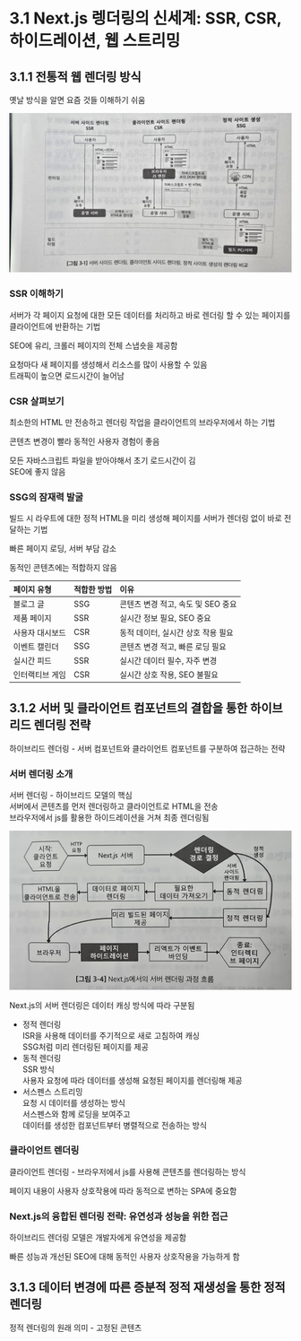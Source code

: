 ﻿# 3.1 Next.js 렝더링의 신세계: SSR, CSR, 하이드레이션, 웹 스트리밍

## 3.1.1 전통적 웹 렌더링 방식

옛날 방식을 알면 요즘 것들 이해하기 쉬움

![](./img/1.jpg)

### SSR 이해하기

서버가 각 페이지 요청에 대한 모든 데이터를 처리하고 바로 렌더링 할 수 있는 페이지를 클라이언트에 반환하는 기법

SEO에 유리, 크롤러 페이지의 전체 스냅숏을 제공함

요청마다 새 페이지를 생성해서 리소스를 많이 사용할 수 있음<br>
트래픽이 높으면 로드시간이 늘어남

### CSR 살펴보기

최소한의 HTML 만 전송하고 렌더링 작업을 클라이언트의 브라우저에서 하는 기법

콘텐츠 변경이 빨라 동적인 사용자 경험이 좋음

모든 자바스크립트 파일을 받아야해서 초기 로드시간이 김<br>
SEO에 좋지 않음

### SSG의 잠재력 발굴

빌드 시 라우트에 대한 정적 HTML을 미리 생성해 페이지를 서버가 렌더링 없이 바로 전달하는 기법

빠른 페이지 로딩, 서버 부담 감소

동적인 콘텐츠에는 적합하지 않음

| 페이지 유형     | 적합한 방법 | 이유                               |
| :-------------- | :---------- | :--------------------------------- |
| 블로그 글       | SSG         | 콘텐츠 변경 적고, 속도 및 SEO 중요 |
| 제품 페이지     | SSR         | 실시간 정보 필요, SEO 중요         |
| 사용자 대시보드 | CSR         | 동적 데이터, 실시간 상호 작용 필요 |
| 이벤트 캘린더   | SSG         | 콘텐츠 변경 적고, 빠른 로딩 필요   |
| 실시간 피드     | SSR         | 실시간 데이터 필수, 자주 변경      |
| 인터랙티브 게임 | CSR         | 실시간 상호 작용, SEO 불필요       |

## 3.1.2 서버 및 클라이언트 컴포넌트의 결합을 통한 하이브리드 렌더링 전략

하이브리드 렌더링 - 서버 컴포넌트와 클라이언트 컴포넌트를 구분하여 접근하는 전략

### 서버 렌더링 소개

서버 렌더링 - 하이브리드 모델의 핵심<br>
서버에서 콘텐츠를 먼저 렌더링하고 클라이언트로 HTML을 전송<br>
브라우저에서 js를 활용한 하이드레이션을 거쳐 최종 렌더링됨

![Nest.js에서의 서버 렌더링 과정 흐름](./img/2.jpg)

Next.js의 서버 렌더링은 데이터 캐싱 방식에 따라 구분됨

- 정적 렌더링<br>
  ISR을 사용해 데이터를 주기적으로 새로 고침하여 캐싱<br>
  SSG처럼 미리 렌더링된 페이지를 제공
- 동적 렌더링<br>
  SSR 방식<br>
  사용자 요청에 따라 데이터를 생성해 요청된 페이지를 렌더링해 제공
- 서스펜스 스트리밍<br>
  요청 시 데이터를 생성하는 방식<br>
  서스펜스와 함께 로딩을 보여주고 <br>
  데이터를 생성한 컴포넌트부터 병렬적으로 전송하는 방식

### 클라이언트 렌더링

클라이언트 렌더링 - 브라우저에서 js를 사용해 콘텐츠를 렌더링하는 방식

페이지 내용이 사용자 상호작용에 따라 동적으로 변하는 SPA에 중요함

### Next.js의 융합된 렌더링 전략: 유연성과 성능을 위한 접근

하이브리드 렌더링 모델은 개발자에게 유연성을 제공함

빠른 성능과 개선된 SEO에 대해 동적인 사용자 상호작용을 가능하게 함

## 3.1.3 데이터 변경에 따른 증분적 정적 재생성을 통한 정적 렌더링

정적 렌더링의 원래 의미 - 고정된 콘텐츠
